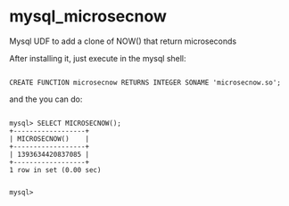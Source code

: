 mysql_microsecnow
=================

Mysql UDF to add a clone of NOW() that return microseconds

After installing it, just execute in the mysql shell:

<code>
CREATE FUNCTION microsecnow RETURNS INTEGER SONAME 'microsecnow.so';
</code>

and the you can do:

<code>
mysql> SELECT MICROSECNOW();
+------------------+
| MICROSECNOW()    |
+------------------+
| 1393634420837085 |
+------------------+
1 row in set (0.00 sec)

mysql> 

</code>
